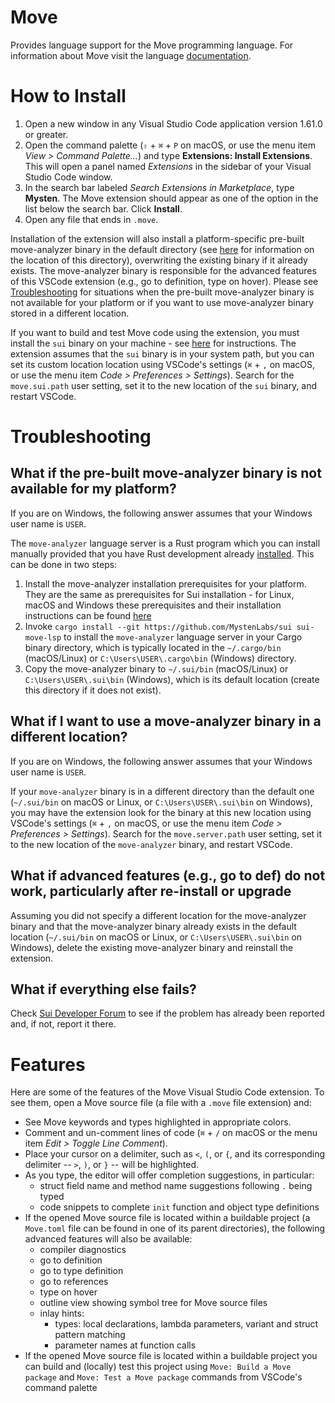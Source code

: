 # Move

Provides language support for the Move programming language. For information about Move visit the
language [documentation](https://docs.sui.io/concepts/sui-move-concepts).

# How to Install

1. Open a new window in any Visual Studio Code application version 1.61.0 or greater.
2. Open the command palette (`⇧` + `⌘` + `P` on macOS, or use the menu item *View > Command Palette...*) and
   type **Extensions: Install Extensions**. This will open a panel named *Extensions* in the
   sidebar of your Visual Studio Code window.
3. In the search bar labeled *Search Extensions in Marketplace*, type **Mysten**. The Move extension 
   should appear as one of the option in the list below the search bar. Click **Install**.
4. Open any file that ends in `.move`.

Installation of the extension will also install a platform-specific pre-built move-analyzer binary in
the default directory (see [here](#what-if-i-want-to-use-a-move-analyzer-binary-in-a-different-location)
for information on the location of this directory), overwriting the existing binary if it already exists.
The move-analyzer binary is responsible for the advanced features of this VSCode extension (e.g., go to
definition, type on hover). Please see [Troubleshooting](#troubleshooting) for situations when
the pre-built move-analyzer binary is not available for your platform or if you want to use move-analyzer
binary stored in a different location.

If you want to build and test Move code using the extension, you must install the `sui` binary on
your machine - see [here](https://docs.sui.io/guides/developer/getting-started/sui-install) for
instructions. The extension assumes that the `sui` binary is in your system path, but you can set
its custom location location using VSCode's settings (`⌘` + `,` on macOS, or use the menu item *Code >
Preferences > Settings*). Search for the `move.sui.path` user setting, set it to the new location of
the `sui` binary, and restart VSCode.

# Troubleshooting

## What if the pre-built move-analyzer binary is not available for my platform?

If you are on Windows, the following answer assumes that your Windows user name is `USER`.

The `move-analyzer` language server is a Rust program which you can install manually provided
that you have Rust development already [installed](https://www.rust-lang.org/tools/install).
This can be done in two steps:

1. Install the move-analyzer installation prerequisites for your platform. They are the same
as prerequisites for Sui installation - for Linux, macOS and Windows these prerequisites and
their installation instructions can be found
[here](https://docs.sui.io/guides/developer/getting-started/sui-install#additional-prerequisites-by-operating-system)
2. Invoke `cargo install --git https://github.com/MystenLabs/sui sui-move-lsp` to install the
`move-analyzer` language server in your Cargo binary directory, which is typically located
in the `~/.cargo/bin` (macOS/Linux) or `C:\Users\USER\.cargo\bin` (Windows) directory.
3. Copy the move-analyzer binary to `~/.sui/bin` (macOS/Linux) or `C:\Users\USER\.sui\bin`
(Windows), which is its default location (create this directory if it does not exist).

## What if I want to use a move-analyzer binary in a different location?

If you are on Windows, the following answer assumes that your Windows user name is `USER`.

If your `move-analyzer` binary is in a different directory than the default one (`~/.sui/bin`
on macOS or Linux, or `C:\Users\USER\.sui\bin` on Windows), you may have the extension look
for the binary at this new location using VSCode's settings (`⌘` + `,` on macOS, or use the menu
item *Code > Preferences > Settings*). Search for the `move.server.path` user setting,
set it to the new location of the `move-analyzer` binary, and restart VSCode.

## What if advanced features (e.g., go to def) do not work, particularly after re-install or upgrade

Assuming you did not specify a different location for the move-analyzer binary and that the
move-analyzer binary already exists in the default location (`~/.sui/bin` on macOS or Linux, or
`C:\Users\USER\.sui\bin` on Windows), delete the existing move-analyzer binary and reinstall the
extension.


## What if everything else fails?

Check [Sui Developer Forum](https://forums.sui.io/c/technical-support) to see if the problem
has already been reported and, if not, report it there.

# Features

Here are some of the features of the Move Visual Studio Code extension. To see them, open a
Move source file (a file with a `.move` file extension) and:

- See Move keywords and types highlighted in appropriate colors.
- Comment and un-comment lines of code (`⌘` + `/` on macOS or the menu item *Edit >
  Toggle Line Comment*).
- Place your cursor on a delimiter, such as `<`, `(`, or `{`, and its corresponding delimiter --
  `>`, `)`, or `}` -- will be highlighted.
- As you type, the editor will offer completion suggestions, in particular:
  - struct field name and method name suggestions following `.` being typed
  - code snippets to complete `init` function and object type definitions
- If the opened Move source file is located within a buildable project (a `Move.toml` file can be
  found in one of its parent directories), the following advanced features will also be available:
  - compiler diagnostics
  - go to definition
  - go to type definition
  - go to references
  - type on hover
  - outline view showing symbol tree for Move source files
  - inlay hints:
    - types: local declarations, lambda parameters, variant and struct pattern matching
    - parameter names at function calls
- If the opened Move source file is located within a buildable project you can build and (locally)
  test this project using `Move: Build a Move package` and `Move: Test a Move package` commands from
  VSCode's command palette
